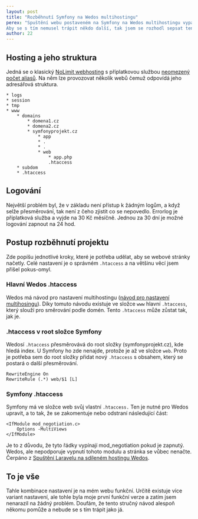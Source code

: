 ```yaml
---
layout: post
title: "Rozběhnutí Symfony na Wedos multihostingu"
perex: "Spuštění webu postaveném na Symfony na Wedos multihostingu vypadalo na první pohled jako snadná věc. Nakonec jsem se na tom zasekl na 3 dny, než jsem přišel na to, jak hosting správně nastavit.<br>
Aby se s tím nemusel trápit někdo další, tak jsem se rozhodl sepsat tento článek s návodem a s problémy na které jsem narazil. Finální řešení je nakonec jednoduché."
author: 22
---
```


## Hosting a jeho struktura

Jedná se o klasický [NoLimit webhosting](https://hosting.wedos.com/cs/webhosting.html) s příplatkovou službou [neomezený počet aliasů](https://hosting.wedos.com/cs/webhosting/neomezeny-pocet-aliasu.html?lsm=1). Na něm lze provozovat několik webů čemuž odpovídá jeho adresářová struktura.

```
* logs
* session
* tmp
* www
    * domains
        * domena1.cz
        * domena2.cz
        * symfonyprojekt.cz
            * app
            * .
            * .
            * web
                * app.php
                .htaccess
    * subdom
    * .htaccess
```

## Logování

Největší problém byl, že v základu není přístup k žádným logům, a když selže přesměrování, tak není z čeho zjistit co se nepovedlo. Errorlog je příplatková služba a vyjde na 30 Kč měsíčně. Jednou za 30 dní je možné logování zapnout na 24 hod.


## Postup rozběhnutí projektu

Zde popíšu jednotlivé kroky, které je potřeba udělat, aby se webové stránky načetly. Celé nastavení je o správném `.htaccess` a na většinu věcí jsem přišel pokus-omyl.

### Hlavní Wedos .htaccess

Wedos má návod pro nastavení multihostingu ([návod pro nastavení multihosingu](https://kb.wedos.com/cs/webhosting/samostatne-weby-aliasy.html)). Díky tomuto návodu existuje ve složce `www` hlavní `.htaccess`, který slouží pro směrování podle domén. Tento `.htaccess` může zůstat tak, jak je.

### .htaccess v root složce Symfony

Wedosí `.htaccess` přesměrovává do root složky (symfonyprojekt.cz), kde hledá index. U Symfony ho zde nenajde, protože je až ve složce `web`. Proto je potřeba sem do root složky přidat nový `.htaccess` s obsahem, který se postará o další přesměrování.

```
RewriteEngine On
RewriteRule (.*) web/$1 [L]
```

### Symfony .htaccess

Symfony má ve složce web svůj vlastní `.htaccess.` Ten je nutné pro Wedos upravit, a to tak, že se zakomentuje nebo odstraní následující část:

```
<IfModule mod_negotiation.c>
    Options -MultiViews
</IfModule>
```

Je to z důvodu, že tyto řádky vypínají mod_negotiation pokud je zapnutý. Wedos, ale nepodporuje vypnutí tohoto modulu a stránka se vůbec nenačte. Čerpáno z [Spuštění Laravelu na sdíleném hostingu Wedos](http://laravelblog.cz/spusteni-laravelu-na-sdilenem-hostingu-wedos/).

## To je vše

Tahle kombinace nastavení je na mém webu funkční. Určitě existuje více variant nastavení, ale tohle byla moje první funkční verze a zatím jsem nenarazil na žádný problém.
Doufám, že tento stručný návod alespoň někomu pomůže a nebude se s tím trápit jako já.
